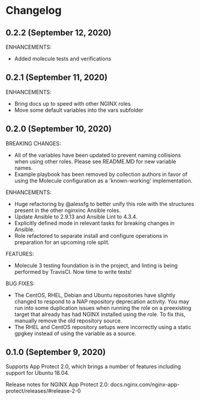 # Changelog

## 0.2.2 (September 12, 2020)

ENHANCEMENTS:

*   Added molecule tests and verifications

## 0.2.1 (September 11, 2020)

ENHANCEMENTS:

*   Bring docs up to speed with other NGINX roles
*   Move some default variables into the vars subfolder

## 0.2.0 (September 10, 2020)

BREAKING CHANGES:

*   All of the variables have been updated to prevent naming collisions when using other roles. Please see README.MD for new variable names.
*   Example playbook has been removed by collection authors in favor of using the Molecule configuration as a 'known-working' implementation.

ENHANCEMENTS:

*   Huge refactoring by @alessfg to better unify this role with the structures present in the other nginxinc Ansible roles.
*   Update Ansible to 2.9.13 and Ansible Lint to 4.3.4.
*   Explicitly defined mode in relevant tasks for breaking changes in Ansible.
*   Role refactored to separate install and configure operations in preparation for an upcoming role split.

FEATURES:

*   Molecule 3 testing foundation is in the project, and linting is being performed by TravisCI. Now time to write tests!

BUG FIXES:

*   The CentOS, RHEL, Debian and Ubuntu repositories have slightly changed to respond to a NAP repository deprecation activity. You may run into some duplication issues when running the role on a preexisting target that already has had NGINX installed using the role. To fix this, manually remove the old repository source.
*   The RHEL and CentOS repository setups were incorrectly using a static gpgkey instead of using the variable as a source.

## 0.1.0 (September 9, 2020)

Supports App Protect 2.0, which brings a number of features including support for Ubuntu 18.04.

Release notes for NGINX App Protect 2.0: docs.nginx.com/nginx-app-protect/releases/#release-2-0
